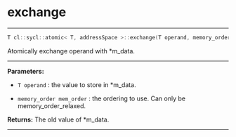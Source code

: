 # exchange

---

```cpp
T cl::sycl::atomic< T, addressSpace >::exchange(T operand, memory_order mem_order=memory_order::relaxed)
```


Atomically exchange operand with *m_data. 


---
**Parameters:**

 - `T operand`
: the value to store in *m_data. 

 - `memory_order mem_order`
: the ordering to use. Can only be memory_order_relaxed. 

**Returns:** The old value of *m_data. 

---
